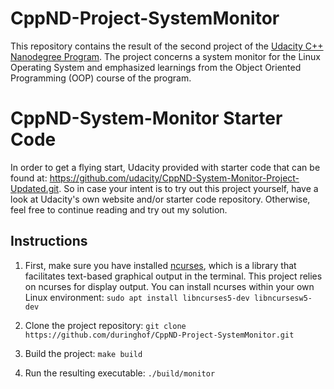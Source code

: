 # CppND-Project-SystemMonitor

This repository contains the result of the second project of the [Udacity C++ Nanodegree Program](https://www.udacity.com/course/c-plus-plus-nanodegree--nd213). The project concerns a system monitor for the Linux Operating System and emphasized learnings from the Object Oriented Programming (OOP) course of the program.

# CppND-System-Monitor Starter Code

In order to get a flying start, Udacity provided with starter code that can be found at: https://github.com/udacity/CppND-System-Monitor-Project-Updated.git.
So in case your intent is to try out this project yourself, have a look at Udacity's own website and/or starter code repository. Otherwise, feel free to continue reading and try out my solution.

## Instructions

1. First, make sure you have installed [ncurses](https://www.gnu.org/software/ncurses/), which is a library that facilitates text-based graphical output in the terminal. This project relies on ncurses for display output. You can install ncurses within your own Linux environment: `sudo apt install libncurses5-dev libncursesw5-dev`

2. Clone the project repository: `git clone https://github.com/duringhof/CppND-Project-SystemMonitor.git`

3. Build the project: `make build`

4. Run the resulting executable: `./build/monitor`
